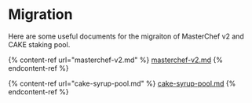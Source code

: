 # Migration

Here are some useful documents for the migraiton of MasterChef v2 and CAKE staking pool.

{% content-ref url="masterchef-v2.md" %}
[masterchef-v2.md](masterchef-v2.md)
{% endcontent-ref %}

{% content-ref url="cake-syrup-pool.md" %}
[cake-syrup-pool.md](cake-syrup-pool.md)
{% endcontent-ref %}
